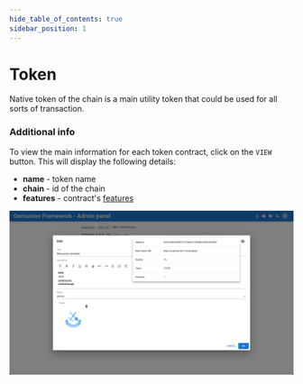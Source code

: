 ```yaml
---
hide_table_of_contents: true
sidebar_position: 1
---
```


# Token

Native token of the chain is a main utility token that could be used for all sorts of transaction. 

### Additional info

To view the main information for each token contract, click on the `VIEW` button. This will display the following details:
- **name** - token name
- **chain** - id of the chain
- **features** - contract's [features](/admin/hierarchy/ERC1155/features/)

![ERC1155 contract info](/img/admin/hierarchy/erc1155/contract_info.png)
